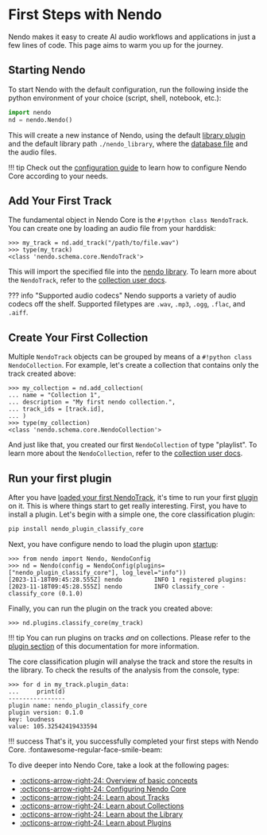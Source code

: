 # First Steps with Nendo

Nendo makes it easy to create AI audio workflows and applications in just a few lines of code. This page aims to warm you up for the journey.

## Starting Nendo

To start Nendo with the default configuration, run the following inside the python environment of your choice (script, shell, notebook, etc.): 

```python
import nendo
nd = nendo.Nendo()
```

This will create a new instance of Nendo, using the default [library plugin](library.md) and the default library path `./nendo_library`, where the [database file](https://duckdb.org/docs/connect) and the audio files.

!!! tip 
    Check out the [configuration guide](config.md) to learn how to configure Nendo Core according to your needs.

## Add Your First Track

The fundamental object in Nendo Core is the `#!python class NendoTrack`. You can create one by loading an audio file from your harddisk:

```pycon
>>> my_track = nd.add_track("/path/to/file.wav")
>>> type(my_track)
<class 'nendo.schema.core.NendoTrack'>
```

This will import the specified file into the [nendo library](library.md). To learn more about the `NendoTrack`, refer to the [collection user docs](tracks.md).

??? info "Supported audio codecs"
    Nendo supports a variety of audio codecs off the shelf. Supported filetypes are `.wav`, `.mp3`, `.ogg`, `.flac`, and `.aiff`.

## Create Your First Collection

Multiple `NendoTrack` objects can be grouped by means of a `#!python class NendoCollection`. For example, let's create a collection that contains only the track created above:

```pycon
>>> my_collection = nd.add_collection(
... name = "Collection 1",
... description = "My first nendo collection.",
... track_ids = [track.id],
... )
>>> type(my_collection)
<class 'nendo.schema.core.NendoCollection'>
```

And just like that, you created our first `NendoCollection` of type "playlist". To learn more about the `NendoCollection`, refer to the [collection user docs](collections.md).

## Run your first plugin

After you have [loaded your first NendoTrack](#managing-audio-files), it's time to run your first [plugin](../plugins.md) on it. This is where things start to get really interesting. First, you have to install a plugin. Let's begin with a simple one, the core classification plugin:

```bash
pip install nendo_plugin_classify_core
```

Next, you have configure nendo to load the plugin upon [startup](#starting-nendo):

```pycon
>>> from nendo import Nendo, NendoConfig
>>> nd = Nendo(config = NendoConfig(plugins=["nendo_plugin_classify_core"], log_level="info"))
[2023-11-18T09:45:28.555Z] nendo         INFO 1 registered plugins:
[2023-11-18T09:45:28.555Z] nendo         INFO classify_core - classify_core (0.1.0)
```

Finally, you can run the plugin on the track you created above:

```pycon
>>> nd.plugins.classify_core(my_track)
```

!!! tip
    You can run plugins on tracks _and_ on collections. Please refer to the [plugin section](../plugins.md) of this documentation for more information.

The core classification plugin will analyse the track and store the results in the library. To check the results of the analysis from the console, type:

```pycon
>>> for d in my_track.plugin_data:
...     print(d)
----------------
plugin name: nendo_plugin_classify_core
plugin version: 0.1.0
key: loudness
value: 105.32542419433594
```

!!! success
    That's it, you successfully completed your first steps with Nendo Core. :fontawesome-regular-face-smile-beam:

To dive deeper into Nendo Core, take a look at the following pages:

- [:octicons-arrow-right-24: Overview of basic concepts](concepts.md)
- [:octicons-arrow-right-24: Configuring Nendo Core](config.md)
- [:octicons-arrow-right-24: Learn about Tracks](tracks.md)
- [:octicons-arrow-right-24: Learn about Collections](collections.md)
- [:octicons-arrow-right-24: Learn about the Library](library.md)
- [:octicons-arrow-right-24: Learn about Plugins](../plugins.md)